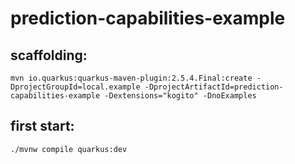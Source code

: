 # prediction-capabilities-example

## scaffolding:
```
mvn io.quarkus:quarkus-maven-plugin:2.5.4.Final:create -DprojectGroupId=local.example -DprojectArtifactId=prediction-capabilities-example -Dextensions="kogito" -DnoExamples
```
## first start:
```
./mvnw compile quarkus:dev
```
